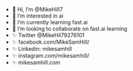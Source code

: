 - 👋 Hi, I’m @MikeHill7
- 👀 I’m interested in ai
- 🌱 I’m currently learning fast.ai
- 💞️ I’m looking to collaborate on fast.ai learning
- ✨ Twitter @MikeHil79276101
- ✨ facebook.com/MikeSamHill/
- ✨ Linkedin: mikesamhill
- ✨ instagram.com/mikesamhill/
- ✨ mikesamhill.com


<!---
MikeHill7/MikeHill7 is a ✨ special ✨ repository because its `README.md` (this file) appears on your GitHub profile.
You can click the Preview link to take a look at your changes.
--->
